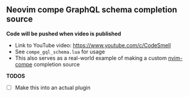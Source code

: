 ## Neovim compe GraphQL schema completion source

**Code will be pushed when video is published**

- Link to YouTube video: https://www.youtube.com/c/CodeSmell
- See `compe_gql_schema.lua` for usage
- This also serves as a real-world example of making a custom [nvim-compe](https://github.com/hrsh7th/nvim-compe) completion source

**TODOS**

- [ ] Make this into an actual plugin
 
